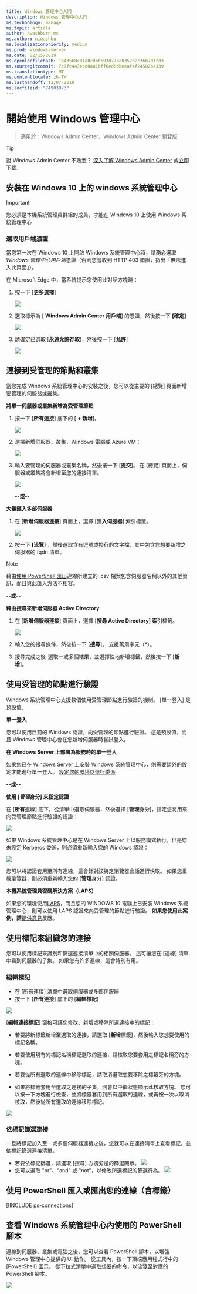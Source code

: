 ```yaml
---
title: Windows 管理中心入門
description: Windows 管理中心入門
ms.technology: manage
ms.topic: article
author: nwashburn-ms
ms.author: niwashbu
ms.localizationpriority: medium
ms.prod: windows-server
ms.date: 02/15/2019
ms.openlocfilehash: 1643568cd1a0cdbb693d773a8357d2c36b701fd3
ms.sourcegitcommit: 7c7fc443ecd0a81bff6ed6dbeeaf4f24582ba339
ms.translationtype: MT
ms.contentlocale: zh-TW
ms.lasthandoff: 12/07/2019
ms.locfileid: "74903973"
---
```

# <a name="get-started-with-windows-admin-center"></a>開始使用 Windows 管理中心

>適用於：Windows Admin Center、Windows Admin Center 預覽版

> [!Tip]
> 對 Windows Admin Center 不熟悉？
> [深入了解 Windows Admin Center](../understand/windows-admin-center.md) 或[立即下載](https://aka.ms/windowsadmincenter).

## <a name="windows-admin-center-installed-on-windows-10"></a>安裝在 Windows 10 上的 windows 系統管理中心

> [!IMPORTANT]
> 您必須是本機系統管理員群組的成員，才能在 Windows 10 上使用 Windows 系統管理中心

### <a name="selecting-a-client-certificate"></a>選取用戶端憑證

當您第一次在 Windows 10 上開啟 Windows 系統管理中心時，請務必選取*Windows 管理中心用戶端*憑證（否則您會收到 HTTP 403 錯誤，指出「無法進入此頁面」）。

在 Microsoft Edge 中，當系統提示您使用此對話方塊時：
 
1. 按一下 [**更多選擇**]

    ![](../media/launch-cert-1.png)

2. 選取標示為 [ **Windows Admin Center 用戶端**] 的憑證，然後按一下 **[確定]**

    ![](../media/launch-cert-2.png)

3. 請確定已選取 [**永遠允許存取**]，然後按一下 [**允許**]

    ![](../media/launch-cert-3.png)

## <a name="connecting-to-managed-nodes-and-clusters"></a>連接到受管理的節點和叢集

當您完成 Windows 系統管理中心的安裝之後，您可以從主要的 [總覽] 頁面新增要管理的伺服器或叢集。

 **將單一伺服器或叢集新增為受管理節點**

1. 按一下 [**所有連接**] 底下的 [ **+ 新增**]。

   ![](../media/launch/addserver0.png)

2. 選擇新增伺服器、叢集、Windows 電腦或 Azure VM：
    
   ![](../media/launch/ChooseConnectionType.png)

3. 輸入要管理的伺服器或叢集名稱，然後按一下 [**提交**]。 在 [總覽] 頁面上，伺服器或叢集將會新增至您的連接清單。

   ![](../media/launch/addserver2.png)

   **--或--**

**大量匯入多部伺服器**

 1. 在 [**新增伺服器連接**] 頁面上，選擇 [匯**入伺服器**] 索引標籤。

    ![](../media/launch/import-servers.png)

 2. 按一下 **[流覽]** ，然後選取含有逗號或換行的文字檔，其中包含您想要新增之伺服器的 fqdn 清單。

> [!Note]
> 藉由[使用 PowerShell 匯出](#use-powershell-to-import-or-export-your-connections-with-tags)連線所建立的 .csv 檔案包含伺服器名稱以外的其他資訊，而且與此匯入方法不相容。

  **--或--**

**藉由搜尋來新增伺服器 Active Directory**

 1. 在 [**新增伺服器連接**] 頁面上，選擇 [**搜尋 Active Directory] 索引**標籤。

    ![](../media/launch/search-ad.png)

 2. 輸入您的搜尋條件，然後按一下 [**搜尋**]。 支援萬用字元（*）。

 3. 搜尋完成之後-選取一或多個結果，並選擇性地新增標籤，然後按一下 [**新增**]。

## <a name="authenticate-with-the-managed-node"></a>使用受管理的節點進行驗證 ##

Windows 系統管理中心支援數個使用受管理節點進行驗證的機制。 [單一登入] 是預設值。

**單一登入**

您可以使用目前的 Windows 認證，向受管理的節點進行驗證。 這是預設值，而且 Windows 管理中心會在您新增伺服器時嘗試登入。 

**在 Windows Server 上部署為服務時的單一登入**

如果您已在 Windows Server 上安裝 Windows 系統管理中心，則需要額外的設定才能進行單一登入。  [設定您的環境以進行委派](../configure/user-access-control.md)

**--或--**

**使用 [*管理*身分] 來指定認證**

在 [**所有**連線] 底下，從清單中選取伺服器，然後選擇 [**管理**身分]，指定您將用來向受管理節點進行驗證的認證：

![](../media/launch-use-6.png)

如果 Windows 系統管理中心是在 Windows Server 上以服務模式執行，但是您未設定 Kerberos 委派，則必須重新輸入您的 Windows 認證：

![](../media/launch-use-7.png)

您可以將認證套用至所有連線，這會針對該特定瀏覽器會話進行快取。 如果您重載瀏覽器，則必須重新輸入您的 [**管理**身分] 認證。

**本機系統管理員密碼解決方案（LAPS）**

如果您的環境使用[LAPS](https://technet.microsoft.com/mt227395.aspx)，而且您的 WINDOWS 10 電腦上已安裝 Windows 系統管理中心，則可以使用 LAPS 認證來向受管理的節點進行驗證。 **如果您使用此案例，請**[提供意見](https://aka.ms/WACFeedback)反應。

## <a name="using-tags-to-organize-your-connections"></a>使用標記來組織您的連接

您可以使用標記來識別和篩選連接清單中的相關伺服器。  這可讓您在 [連線] 清單中看到伺服器的子集。  如果您有許多連線，這會特別有用。

### <a name="edit-tags"></a>編輯標記

* 在 [所有連接] 清單中選取伺服器或多部伺服器
* 按一下 [**所有連接**] 底下的 [**編輯標記**]

![](../media/launch/tags-5.png)

[**編輯連接標記**] 窗格可讓您修改、新增或移除所選連接中的標記：

* 若要將新標籤新增至選取的連接，請選取 [**新增**標籤]，然後輸入您想要使用的標記名稱。

* 若要使用現有的標記名稱標記選取的連接，請核取您要套用之標記名稱旁的方塊。

* 若要從所有選取的連線中移除標記，請取消選取您要移除之標籤旁的方塊。

* 如果將標籤套用至選取之連接的子集，則會以中繼狀態顯示此核取方塊。 您可以按一下方塊進行檢查，並將標籤套用到所有選取的連線，或再按一次以取消核取，然後從所有選取的連線移除標記。

![](../media/launch/tags-6.png)

### <a name="filter-connections-by-tag"></a>依標記篩選連接

一旦將標記加入至一或多個伺服器連接之後，您就可以在連接清單上查看標記，並依標記篩選連接清單。

* 若要依標記篩選，請選取 [搜尋] 方塊旁邊的篩選圖示。
![](../media/launch/tags-7.png)
* 您可以選取 "or"、"and" 或 "not"，以修改所選標記的篩選行為。
![](../media/launch/tags-8.png)

## <a name="use-powershell-to-import-or-export-your-connections-with-tags"></a>使用 PowerShell 匯入或匯出您的連線（含標籤）

[!INCLUDE [ps-connections](../includes/ps-connections.md)]

## <a name="view-powershell-scripts-used-in-windows-admin-center"></a>查看 Windows 系統管理中心內使用的 PowerShell 腳本

連線到伺服器、叢集或電腦之後，您可以查看 PowerShell 腳本，以增強 Windows 管理中心提供的 UI 動作。 從工具內，按一下頂端應用程式行中的 [PowerShell] 圖示。 從下拉式清單中選取想要的命令，以流覽至對應的 PowerShell 腳本。

![](../media/launch/showscript.png)
